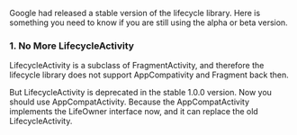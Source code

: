 Google had released a stable version of the lifecycle library. Here is something you need to know if you are still using the alpha or beta version. 

### 1. No More LifecycleActivity
LifecycleActivity is a subclass of FragmentActivity, and therefore the lifecycle library does not support AppCompativity and Fragment back then. 

But LifecycleActivity is deprecated in the stable 1.0.0 version.  Now you should use AppCompatActivity. Because the AppCompatActivity implements the LifeOwner interface now, and it can replace the old LifecycleActivity.





